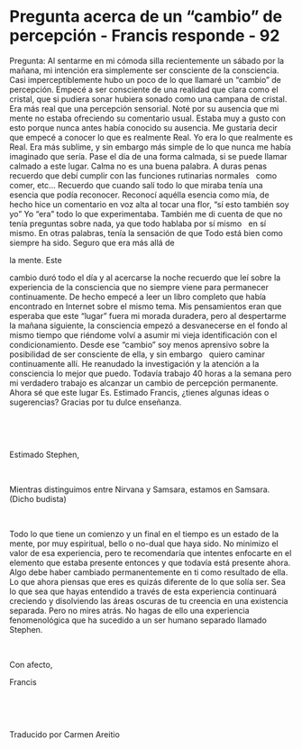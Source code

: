 # Pregunta acerca de un “cambio” de percepción - Francis responde - 92




Pregunta: Al sentarme en mi c&oacute;moda silla recientemente un s&aacute;bado por la ma&ntilde;ana, mi intenci&oacute;n era simplemente ser consciente de la consciencia. Casi imperceptiblemente hubo un poco de lo que llamar&eacute; un &ldquo;cambio&rdquo; de percepci&oacute;n. Empec&eacute; a ser consciente de una realidad que clara como el cristal, que si pudiera sonar hubiera sonado como una campana de cristal. Era m&aacute;s real que una percepci&oacute;n sensorial. Not&eacute; por su ausencia que mi mente no estaba ofreciendo su comentario usual. Estaba muy a gusto con esto porque nunca antes hab&iacute;a conocido su ausencia. Me gustar&iacute;a decir que empec&eacute; a conocer lo que es realmente Real. Yo era lo que realmente es Real. Era m&aacute;s sublime, y sin embargo m&aacute;s simple de lo que nunca me hab&iacute;a imaginado que ser&iacute;a. Pase el d&iacute;a de una forma calmada, si se puede llamar calmado a este lugar. Calma no es una buena palabra. A duras penas recuerdo que deb&iacute; cumplir con las funciones rutinarias normales
&nbsp; 
como comer, etc&hellip; Recuerdo que cuando sal&iacute; todo lo que miraba ten&iacute;a una esencia que pod&iacute;a reconocer. Reconoc&iacute; aqu&eacute;lla esencia como m&iacute;a, de hecho hice un comentario en voz alta al tocar una flor, &ldquo;s&iacute; esto tambi&eacute;n soy yo&rdquo; Yo &ldquo;era&rdquo; todo lo que experimentaba. Tambi&eacute;n me di cuenta de que no ten&iacute;a preguntas sobre nada, ya que todo hablaba por s&iacute; mismo
&nbsp; 
en s&iacute; mismo. En otras palabras, ten&iacute;a la sensaci&oacute;n de que Todo est&aacute; bien como siempre ha sido. Seguro que era m&aacute;s all&aacute; de 







la mente. Este





 cambio dur&oacute; todo el d&iacute;a y al acercarse la noche recuerdo que le&iacute; sobre la experiencia de la consciencia que no siempre viene para permanecer continuamente. De hecho empec&eacute; a leer un libro completo que hab&iacute;a encontrado en Internet sobre el mismo tema. Mis pensamientos eran que esperaba que este &ldquo;lugar&rdquo; fuera mi morada duradera, pero al despertarme la ma&ntilde;ana siguiente, la consciencia empez&oacute; a desvanecerse en el fondo al mismo tiempo que ri&eacute;ndome volv&iacute; a asumir mi vieja identificaci&oacute;n con el condicionamiento. Desde ese &ldquo;cambio&rdquo; soy menos aprensivo sobre la posibilidad de ser consciente de ella, y sin embargo
&nbsp; 
quiero caminar continuamente all&iacute;. He reanudado la investigaci&oacute;n y la atenci&oacute;n a la consciencia lo mejor que puedo. Todav&iacute;a trabajo 40 horas a la semana pero mi verdadero trabajo es alcanzar un cambio de percepci&oacute;n permanente. Ahora s&eacute; que este lugar Es. Estimado Francis, &iquest;tienes algunas ideas o sugerencias? Gracias por tu dulce ense&ntilde;anza.








&nbsp;






















&nbsp;
















Estimado Stephen,











&nbsp;
















Mientras distinguimos entre Nirvana y Samsara, estamos en Samsara. (Dicho budista)











&nbsp;
















Todo lo que tiene un comienzo y un final en el tiempo es un estado de la mente, por muy espiritual, bello o no-dual que haya sido. No minimizo el valor de esa experiencia, pero te recomendar&iacute;a que intentes enfocarte en el elemento que estaba presente entonces y que todav&iacute;a est&aacute; presente ahora. Algo debe haber cambiado permanentemente en ti como resultado de ella. Lo que ahora piensas que eres es quiz&aacute;s diferente de lo que sol&iacute;a ser. Sea lo que sea que hayas entendido a trav&eacute;s de esta experiencia continuar&aacute; creciendo y disolviendo las &aacute;reas oscuras de tu creencia en una existencia separada. Pero no mires atr&aacute;s. No hagas de ello una experiencia fenomenol&oacute;gica que ha sucedido a un ser humano separado llamado Stephen.











&nbsp;
















Con afecto,










Francis
&nbsp; 









&nbsp;






















&nbsp;
















Traducido por Carmen Areitio










